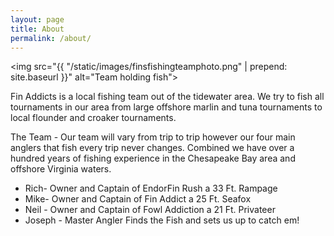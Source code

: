 ```yaml
---
layout: page
title: About
permalink: /about/
---
```


<img src="{{ "/static/images/finsfishingteamphoto.png" | prepend: site.baseurl }}" alt="Team holding fish">

Fin Addicts is a local fishing team out of the tidewater area. We try to fish all tournaments in our area from large offshore marlin and tuna tournaments to local flounder and croaker tournaments. 

The Team - Our team will vary from trip to trip however our four main anglers that fish every trip never changes. Combined we have over a hundred years of fishing experience in the Chesapeake Bay area and offshore Virginia waters. 

- Rich-  Owner and Captain of EndorFin Rush a 33 Ft. Rampage
- Mike- Owner and Captain of Fin Addict a 25 Ft. Seafox
- Neil -  Owner and Captain of Fowl Addiction a 21 Ft. Privateer
- Joseph  -  Master Angler Finds the Fish and sets us up to catch em! 